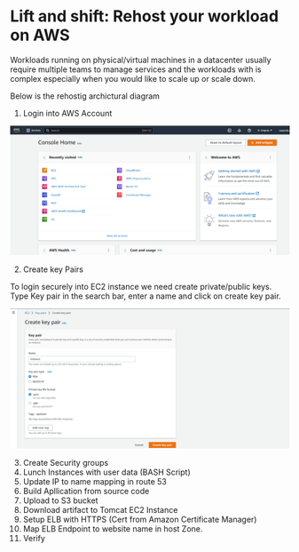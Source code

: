 # Lift and shift: Rehost your workload on AWS

Workloads running on physical/virtual machines in a datacenter usually require multiple teams to manage services and the workloads with is complex especially when you would like to scale up or scale down.

Below is the rehostig archictural diagram

1. Login into AWS Account

![aws console](./images/1.png)

2. Create key Pairs

To login securely into EC2 instance we need create private/public keys.
Type Key pair in the search bar, enter a name and click on create key pair.

![aws console](./images/2.png)

3. Create Security groups
4. Lunch Instances with user data (BASH Script)
5. Update IP to name mapping in route 53
6. Build Apllication from source code
7. Upload to S3 bucket
8. Download artifact to Tomcat EC2 Instance
9. Setup ELB with HTTPS (Cert from Amazon Certificate Manager)
10. Map ELB Endpoint to website name in host Zone.
11. Verify 